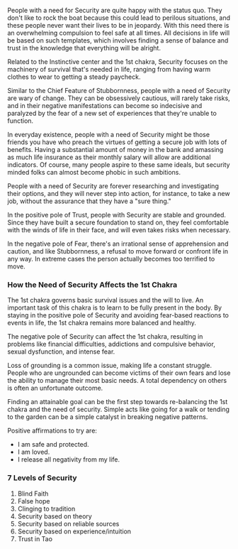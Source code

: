 People with a need for Security are quite happy with the status quo.  They don't like to rock the boat because this could lead to perilous situations, and these people never want their lives to be in jeopardy.  With this need there is an overwhelming compulsion to feel safe at all times.  All decisions in life will be based on such templates, which involves finding a sense of balance and trust in the knowledge that everything will be alright.  

Related to the Instinctive center and the 1st chakra, Security focuses on the machinery of survival that's needed in life, ranging from having warm clothes to wear to getting a steady paycheck.

Similar to the Chief Feature of Stubbornness, people with a need of Security are wary of change.  They can be obsessively cautious, will rarely take risks, and in their negative manifestations can become so indecisive and paralyzed by the fear of a new set of experiences that they're unable to function.  

In everyday existence, people with a need of Security might be those friends you have who preach the virtues of getting a secure job with lots of benefits. Having a substantial amount of money in the bank and amassing as much life insurance as their monthly salary will allow are additional indicators.  Of course, many people aspire to these same ideals, but security minded folks can almost become phobic in such ambitions. 

People with a need of Security are forever researching and investigating their options, and they will never step into action, for instance, to take a new job, without the assurance that they have a "sure thing."  

In the positive pole of Trust, people with Security are stable and grounded. Since they have built a secure foundation to stand on, they feel comfortable with the winds of life in their face, and will even takes risks when necessary. 

In the negative pole of Fear, there's an irrational sense of apprehension and caution, and like Stubbornness, a refusal to move forward or confront life in any way. In extreme cases the person actually becomes too terrified to move.

### How the Need of Security Affects the 1st Chakra

The 1st chakra governs basic survival issues and the will to live. An important task of this chakra is to learn to be fully present in the body. By staying in the positive pole of Security and avoiding fear-based reactions to events in life, the 1st chakra remains more balanced and healthy.

The negative pole of Security can affect the 1st chakra, resulting in problems like financial difficulties, addictions and compulsive behavior, sexual dysfunction, and intense fear.

Loss of grounding is a common issue, making life a constant struggle. People who are ungrounded can become victims of their own fears and lose the ability to manage their most basic needs. A total dependency on others is often an unfortunate outcome.

Finding an attainable goal can be the first step towards re-balancing the 1st chakra and the need of security. Simple acts like going for a walk or tending to the garden can be a simple catalyst in breaking negative patterns.

Positive affirmations to try are:

- I am safe and protected.
- I am loved.
- I release all negativity from my life.

### 7 Levels of Security

1. Blind Faith
2. False hope
3. Clinging to tradition
4. Security based on theory
5. Security based on reliable sources
6. Security based on experience/intuition
7. Trust in Tao
